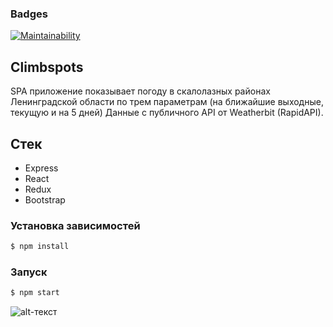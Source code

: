 ### Badges
[![Maintainability](https://api.codeclimate.com/v1/badges/b2852df39d849bdcbc23/maintainability)](https://codeclimate.com/github/glebmanov/climbspots-app/maintainability)

## Climbspots
SPA приложение показывает погоду в скалолазных районах Ленинградской области по трем параметрам (на ближайшие выходные, текущую и на 5 дней)
Данные с публичного API от Weatherbit (RapidAPI).

## Стек
- Express
- React
- Redux
- Bootstrap

### Установка зависимостей

```sh
$ npm install
```

### Запуск

```sh
$ npm start
```

![alt-текст](https://i.ibb.co/1QRtcRP/2022-06-19-22-46-42.png "Основной интерфейс")